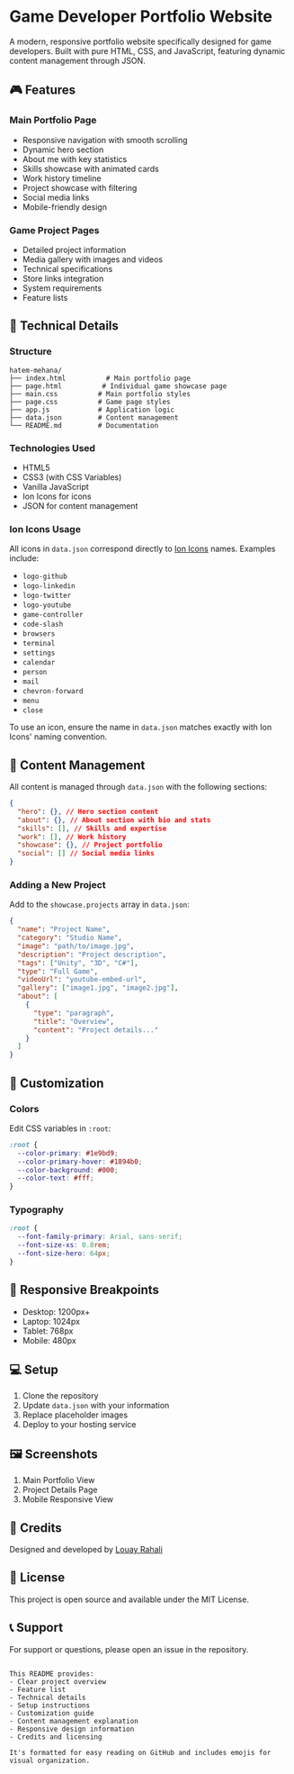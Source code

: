 # Game Developer Portfolio Website

A modern, responsive portfolio website specifically designed for game developers. Built with pure HTML, CSS, and JavaScript, featuring dynamic content management through JSON.

## 🎮 Features

### Main Portfolio Page

- Responsive navigation with smooth scrolling
- Dynamic hero section
- About me with key statistics
- Skills showcase with animated cards
- Work history timeline
- Project showcase with filtering
- Social media links
- Mobile-friendly design

### Game Project Pages

- Detailed project information
- Media gallery with images and videos
- Technical specifications
- Store links integration
- System requirements
- Feature lists

## 🔧 Technical Details

### Structure

```
hatem-mehana/
├── index.html          # Main portfolio page
├── page.html          # Individual game showcase page
├── main.css          # Main portfolio styles
├── page.css          # Game page styles
├── app.js            # Application logic
├── data.json         # Content management
└── README.md         # Documentation
```

### Technologies Used

- HTML5
- CSS3 (with CSS Variables)
- Vanilla JavaScript
- Ion Icons for icons
- JSON for content management

### Ion Icons Usage

All icons in `data.json` correspond directly to [Ion Icons](https://ionic.io/ionicons) names. Examples include:

- `logo-github`
- `logo-linkedin`
- `logo-twitter`
- `logo-youtube`
- `game-controller`
- `code-slash`
- `browsers`
- `terminal`
- `settings`
- `calendar`
- `person`
- `mail`
- `chevron-forward`
- `menu`
- `close`

To use an icon, ensure the name in `data.json` matches exactly with Ion Icons' naming convention.

## 📝 Content Management

All content is managed through `data.json` with the following sections:

```json
{
  "hero": {}, // Hero section content
  "about": {}, // About section with bio and stats
  "skills": [], // Skills and expertise
  "work": [], // Work history
  "showcase": {}, // Project portfolio
  "social": [] // Social media links
}
```

### Adding a New Project

Add to the `showcase.projects` array in `data.json`:

```json
{
  "name": "Project Name",
  "category": "Studio Name",
  "image": "path/to/image.jpg",
  "description": "Project description",
  "tags": ["Unity", "3D", "C#"],
  "type": "Full Game",
  "videoUrl": "youtube-embed-url",
  "gallery": ["image1.jpg", "image2.jpg"],
  "about": [
    {
      "type": "paragraph",
      "title": "Overview",
      "content": "Project details..."
    }
  ]
}
```

## 🎨 Customization

### Colors

Edit CSS variables in `:root`:

```css
:root {
  --color-primary: #1e9bd9;
  --color-primary-hover: #1894b0;
  --color-background: #000;
  --color-text: #fff;
}
```

### Typography

```css
:root {
  --font-family-primary: Arial, sans-serif;
  --font-size-xs: 0.8rem;
  --font-size-hero: 64px;
}
```

## 📱 Responsive Breakpoints

- Desktop: 1200px+
- Laptop: 1024px
- Tablet: 768px
- Mobile: 480px

## 💻 Setup

1. Clone the repository
2. Update `data.json` with your information
3. Replace placeholder images
4. Deploy to your hosting service

## 🖼️ Screenshots

1. Main Portfolio View
2. Project Details Page
3. Mobile Responsive View

## 🤝 Credits

Designed and developed by [Louay Rahali](https://www.facebook.com/louay.rahali.55)

## 📄 License

This project is open source and available under the MIT License.

## 📞 Support

For support or questions, please open an issue in the repository.

```

This README provides:
- Clear project overview
- Feature list
- Technical details
- Setup instructions
- Customization guide
- Content management explanation
- Responsive design information
- Credits and licensing

It's formatted for easy reading on GitHub and includes emojis for visual organization.
```
